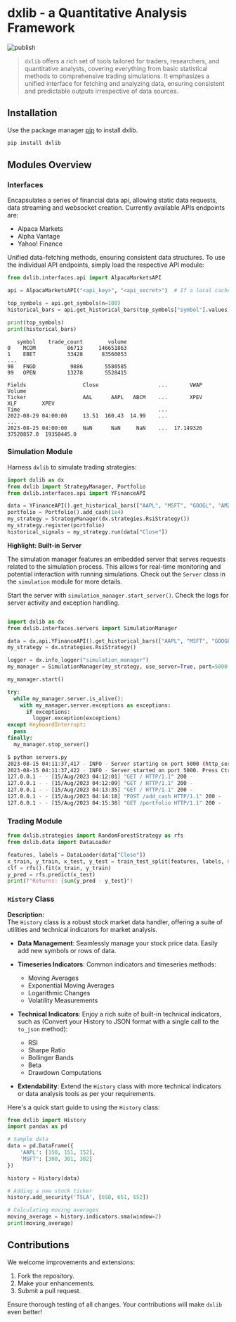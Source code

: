 # dxlib - a Quantitative Analysis Framework
![publish](https://github.com/delphos-quant/dxlib/actions/workflows/publish-prod-package.yml/badge.svg)


> `dxlib` offers a rich set of tools tailored for traders, researchers, and quantitative analysts, covering everything from basic statistical methods to comprehensive trading simulations.
> It emphasizes a unified interface for fetching and analyzing data, ensuring consistent and predictable outputs irrespective of data sources.

## Installation

Use the package manager [pip](https://pip.pypa.io/) to install dxlib.

```bash
pip install dxlib
```

## Modules Overview

### Interfaces
Encapsulates a series of financial data api, allowing static data requests, data streaming and websocket creation.
Currently available APIs endpoints are:
* Alpaca Markets
* Alpha Vantage
* Yahoo! Finance

Unified data-fetching methods, ensuring consistent data structures.
To use the individual API endpoints, simply load the respective API module:

```python
from dxlib.interfaces.api import AlpacaMarketsAPI

api = AlpacaMarketsAPI("<api_key>", "<api_secret>")  # If a local cache/ directory is used, no API key is needed

top_symbols = api.get_symbols(n=100)
historical_bars = api.get_historical_bars(top_symbols["symbol"].values)

print(top_symbols)
print(historical_bars)
```
```
   symbol    trade_count        volume
0    MCOM          86713     146651863
1    EBET          33428      83560053
...
98   FNGD           9886       5580585
99   OPEN          13278       5528415
```
```
Fields                  Close                   ...       VWAP      Volume            
Ticker                  AAL      AAPL   ABCM    ...       XPEV         XLF        XPEV
Time                                            ...                                   
2022-08-29 04:00:00     13.51  160.43  14.99    ... 
...
2023-08-25 04:00:00     NaN      NaN     NaN    ...  17.149326  37520857.0  19358445.0
```

### Simulation Module

Harness `dxlib` to simulate trading strategies:

```python
import dxlib as dx
from dxlib import StrategyManager, Portfolio
from dxlib.interfaces.api import YFinanceAPI

data = YFinanceAPI().get_historical_bars(["AAPL", "MSFT", "GOOGL", "AMZN"], start="2022-01-01", end="2022-12-31")
portfolio = Portfolio().add_cash(1e4)
my_strategy = StrategyManager(dx.strategies.RsiStrategy())
my_strategy.register(portfolio)
historical_signals = my_strategy.run(data["Close"])
```

**Highlight: Built-in Server**

The simulation manager features an embedded server that serves requests related to the simulation process. This allows for real-time monitoring and potential interaction with running simulations. Check out the `Server` class in the `simulation` module for more details.

Start the server with `simulation_manager.start_server()`. Check the logs for server activity and exception handling.

```python

import dxlib as dx
from dxlib.interfaces.servers import SimulationManager

data = dx.api.YFinanceAPI().get_historical_bars(["AAPL", "MSFT", "GOOGL", "AMZN"], start="2022-01-01", end="2022-12-31")
my_strategy = dx.strategies.RsiStrategy()

logger = dx.info_logger("simulation_manager")
my_manager = SimulationManager(my_strategy, use_server=True, port=5000, logger=logger)

my_manager.start()

try:
  while my_manager.server.is_alive():
    with my_manager.server.exceptions as exceptions:
      if exceptions:
        logger.exception(exceptions)
except KeyboardInterrupt:
  pass
finally:
  my_manager.stop_server()
```

```bash
$ python servers.py
2023-08-15 04:11:37,417 - INFO - Server starting on port 5000 (http_server.py:308)
2023-08-15 04:11:37,422 - INFO - Server started on port 5000. Press Ctrl+C to stop (http_server.py:292)
127.0.0.1 - - [15/Aug/2023 04:12:01] "GET / HTTP/1.1" 200 -
127.0.0.1 - - [15/Aug/2023 04:12:09] "GET / HTTP/1.1" 200 -
127.0.0.1 - - [15/Aug/2023 04:13:35] "GET / HTTP/1.1" 200 -
127.0.0.1 - - [15/Aug/2023 04:14:18] "POST /add_cash HTTP/1.1" 200 -
127.0.0.1 - - [15/Aug/2023 04:15:38] "GET /portfolio HTTP/1.1" 200 -
```

### Trading Module

```python
from dxlib.strategies import RandomForestStrategy as rfs
from dxlib.data import DataLoader

features, labels = DataLoader(data["Close"])
x_train, y_train, x_test, y_test = train_test_split(features, labels, 0.5)
clf = rfs().fit(x_train, y_train)
y_pred = rfs.predict(x_test)
print(f"Returns: {sum(y_pred - y_test}")
```

### `History` Class

**Description:**  
The `History` class is a robust stock market data handler, offering a suite of utilities and technical indicators for market analysis.

- **Data Management**: Seamlessly manage your stock price data. Easily add new symbols or rows of data.

- **Timeseries Indicators**: Common indicators and timeseries methods:
    - Moving Averages
    - Exponential Moving Averages
    - Logarithmic Changes
    - Volatility Measurements
   
- **Technical Indicators**: Enjoy a rich suite of built-in technical indicators, such as (Convert your History to JSON format with a single call to the `to_json` method):
    - RSI
    - Sharpe Ratio
    - Bollinger Bands
    - Beta
    - Drawdown Computations

- **Extendability**: Extend the `History` class with more technical indicators or data analysis tools as per your requirements.

Here's a quick start guide to using the `History` class:

```python
from dxlib import History
import pandas as pd

# Sample data
data = pd.DataFrame({
    'AAPL': [150, 151, 152],
    'MSFT': [300, 301, 302]
})

history = History(data)

# Adding a new stock ticker
history.add_security('TSLA', [650, 651, 652])

# Calculating moving averages
moving_average = history.indicators.sma(window=2)
print(moving_average)
```

## Contributions

We welcome improvements and extensions:

1. Fork the repository.
2. Make your enhancements.
3. Submit a pull request.

Ensure thorough testing of all changes. Your contributions will make `dxlib` even better!
